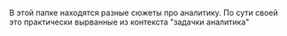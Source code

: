В этой папке находятся разные сюжеты про аналитику.
По сути своей это практически вырванные из контекста "задачки аналитика"
